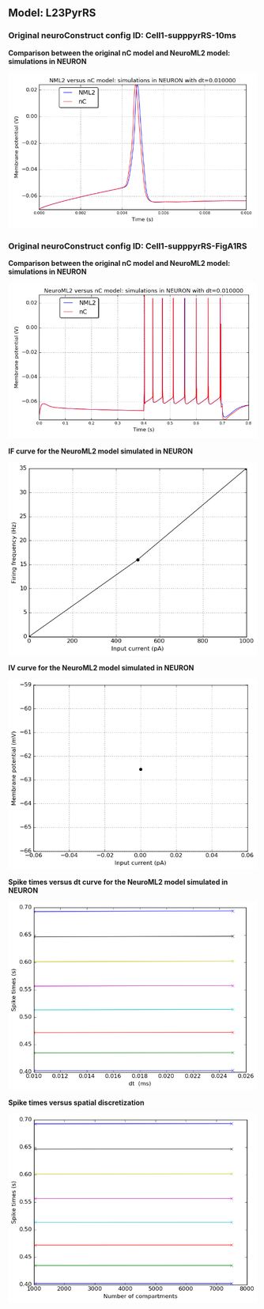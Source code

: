 
         
## Model: L23PyrRS

### Original neuroConstruct config ID: Cell1-supppyrRS-10ms

**Comparison between the original nC model and NeuroML2 model: simulations in NEURON**

![Simulation](nC_vs_NML2_Cell1-supppyrRS-10ms.png)

### Original neuroConstruct config ID: Cell1-supppyrRS-FigA1RS

**Comparison between the original nC model and NeuroML2 model: simulations in NEURON**

![Simulation](nC_vs_NML2_Cell1-supppyrRS-FigA1RS.png)

**IF curve for the NeuroML2 model simulated in NEURON**

![Simulation](IF_L23PyrRS.png)

**IV curve for the NeuroML2 model simulated in NEURON**

![Simulation](IV_L23PyrRS.png)

**Spike times versus dt curve for the NeuroML2 model simulated in NEURON**

![Simulation](Dt_L23PyrRS.png)

**Spike times versus spatial discretization**

![Simulation](Dx_L23PyrRS.png)